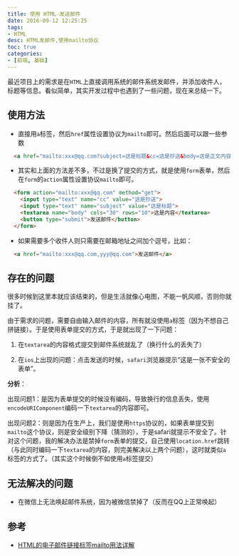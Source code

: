 ```yaml
---
title: 使用 HTML 发送邮件
date: 2016-09-12 12:25:25
tags:
- HTML
desc: HTML发邮件,使用mailto协议
toc: true
categories:
- [前端, 基础]
---
```


最近项目上的需求是在`HTML`上直接调用系统的邮件系统发邮件，并添加收件人，标题等信息。看似简单，其实开发过程中也遇到了一些问题，现在来总结一下。

<!--more-->

## 使用方法

- 直接用`a`标签，然后`href`属性设置协议为`mailto`即可。然后后面可以跟一些参数

```html
  <a href="mailto:xxx@qq.com?subject=这是标题&cc=这是抄送&body=这是正文内容">发送邮件</a>
```

- 其实和上面的方法差不多，不过是换了提交的方式，就是使用`form`表单，然后在`form`的`action`属性设置协议`mailto`即可。

```html
  <form action="mailto:xxx@qq.com" method="get">
    <input type="text" name="cc" value="这是抄送">
    <input type="text" name="subject" value="这是标题">
    <textarea name="body" cols="30" rows="10">这是内容</textarea>
    <button type="submit">发送邮件</button>
  </form>
```

- 如果需要多个收件人则只需要在邮箱地址之间加个逗号，比如：

```html
  <a href="mailto:xxx@qq.com,yyy@qq.com">发送邮件</a>
```

## 存在的问题

很多时候到这里本就应该结束的，但是生活就像心电图，不能一帆风顺，否则你就挂了。

由于需求的问题，需要自由输入邮件的内容，所有就没使用`a`标签（因为不想自己拼链接）。于是使用表单提交的方式，于是就出现了一下问题：

1. 在`textarea`的内容格式提交到邮件系统就乱了（换行什么的丢失了）

2. 在`ios`上出现的问题：点击发送的时候，`safari`浏览器提示“这是一张不安全的表单”。

**分析**：

出现问题1：是因为表单提交的时候没有编码，导致换行的信息丢失，使用`encodeURIComponent`编码一下`textarea`的内容即可。

出现问题2：则是因为在生产上，我们是使用`https`协议的，如果表单提交到`mailto`这个协议，则是安全级别下降（猜测的），于是safari就提示不安全了。针对这个问题，我的解决办法是禁掉`form`表单的提交，自己使用`location.href`跳转（与此同时编码一下`textarea`的内容，则完美解决以上两个问题），这时就类似`a`标签的方式了。（其实这个时候倒不如使用`a`标签提交）

## 无法解决的问题

- 在微信上无法唤起邮件系统，因为被微信禁掉了（反而在QQ上正常唤起）




## 参考

- [HTML的电子邮件链接标签mailto用法详解](http://www.5icool.org/a/201003/308.html)